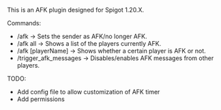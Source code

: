 This is an AFK plugin designed for Spigot 1.20.X.

Commands:
- /afk -> Sets the sender as AFK/no longer AFK.
- /afk all -> Shows a list of the players currently AFK.
- /afk [playerName] -> Shows whether a certain player is AFK or not.
- /trigger_afk_messages -> Disables/enables AFK messages from other players.

TODO:
- Add config file to allow customization of AFK timer
- Add permissions
